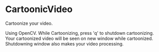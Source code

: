 # CartoonicVideo
Cartoonize your video.

Using OpenCV.
While Cartoonizing, press 'q' to shutdown cartoonizing.
Your cartoonized video will be seen on new window while cartoonized.
Shutdowning window also makes your video processing.
